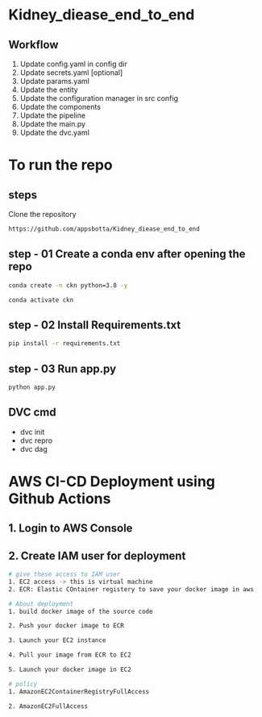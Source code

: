 # Kidney_diease_end_to_end

## Workflow

1. Update config.yaml in config dir
2. Update secrets.yaml [optional]
3. Update params.yaml
4. Update the entity
5. Update the configuration manager in src config
6. Update the components
7. Update the pipeline
8. Update the main.py
9. Update the dvc.yaml

# To run the repo

## steps
Clone the repository
```bash
https://github.com/appsbotta/Kidney_diease_end_to_end
```

## step - 01 Create a conda env after opening the repo
```bash
conda create -n ckn python=3.8 -y
```
```bash
conda activate ckn
```

## step - 02 Install Requirements.txt
```bash
pip install -r requirements.txt
```

## step - 03 Run app.py
```bash
python app.py
```

## DVC cmd
* dvc init
* dvc repro
* dvc dag

# AWS CI-CD Deployment using Github Actions

## 1. Login to AWS Console

## 2. Create IAM user for deployment
```bash
# give these access to IAM user
1. EC2 access -> this is virtual machine
2. ECR: Elastic COntainer registery to save your docker image in aws

# About deployment
1. build docker image of the source code

2. Push your docker image to ECR

3. Launch your EC2 instance

4. Pull your image from ECR to EC2

5. Launch your docker image in EC2

# policy
1. AmazonEC2ContainerRegistryFullAccess

2. AmazonEC2FullAccess

```